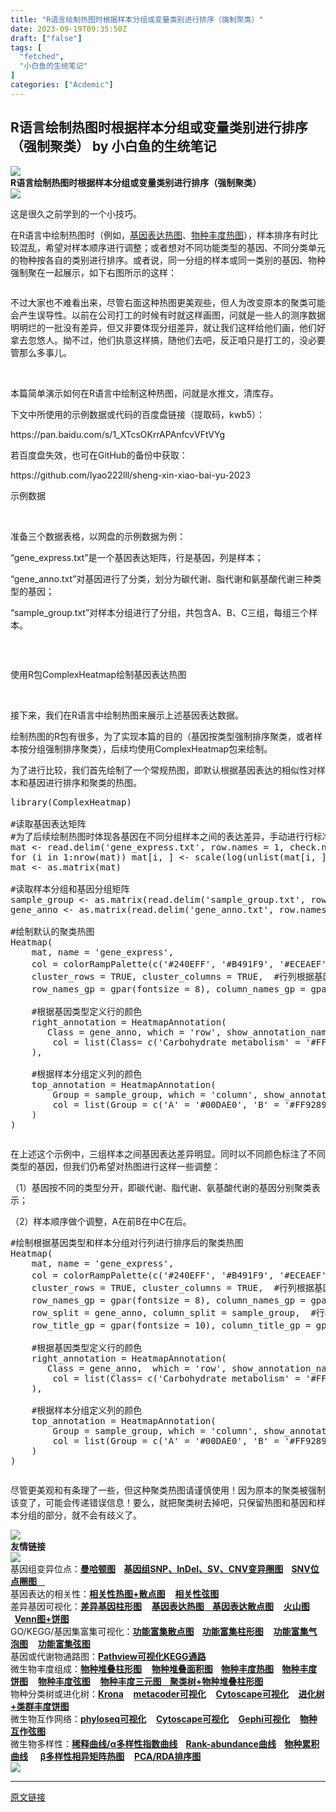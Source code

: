 ```yaml
---
title: "R语言绘制热图时根据样本分组或变量类别进行排序（强制聚类）"
date: 2023-09-19T09:35:50Z
draft: ["false"]
tags: [
  "fetched",
  "小白鱼的生统笔记"
]
categories: ["Acdemic"]
---
```

R语言绘制热图时根据样本分组或变量类别进行排序（强制聚类） by 小白鱼的生统笔记
------
<div><section data-support="96编辑器" data-style-id="24668" data-mpa-powered-by="yiban.io"><section data-support="96编辑器" data-style-id="24668"><section><section><section><section data-width="100%"><img data-ratio="0.2436548223350254" data-src="https://mmbiz.qpic.cn/mmbiz_gif/Ljib4So7yuWjjvcS70NecHLcxagEodW97PKvzwQ629F5QiayZpnkGL4fcsVzbxXQkSw1hP8sVhGWTa26J1Eul5eQ/640?wx_fmt=gif" data-type="gif" data-w="197" data-width="100%" src="https://mmbiz.qpic.cn/mmbiz_gif/Ljib4So7yuWjjvcS70NecHLcxagEodW97PKvzwQ629F5QiayZpnkGL4fcsVzbxXQkSw1hP8sVhGWTa26J1Eul5eQ/640?wx_fmt=gif"></section></section><section><strong><span>R语言绘制热图时根据样本分组或变量类别进行排序（强制聚类）</span></strong></section><section><section><section><img data-ratio="1" data-src="https://mmbiz.qpic.cn/mmbiz_gif/Ljib4So7yuWjjvcS70NecHLcxagEodW97KjMiaXXfqKyB0p1TNAPeGTXG7ibeibar7arBd0OdhYttgW1OI9XR0C16A/640?wx_fmt=gif" data-type="gif" data-w="50" data-width="100%" src="https://mmbiz.qpic.cn/mmbiz_gif/Ljib4So7yuWjjvcS70NecHLcxagEodW97KjMiaXXfqKyB0p1TNAPeGTXG7ibeibar7arBd0OdhYttgW1OI9XR0C16A/640?wx_fmt=gif"></section></section></section></section></section></section></section><p><span>这是很久之前学到的一个小技巧。</span></p><p><span>在</span><span>R</span><span>语言中绘制热图时（例如，<a target="_blank" href="http://mp.weixin.qq.com/s?__biz=MzIxNzc1Mzk3NQ==&amp;mid=2247505911&amp;idx=1&amp;sn=b05028f96cc854f1bdebe35f59c7b140&amp;chksm=97f667efa081eef9d70fac844557cf362109e125beb119a36082d32215acc2b48321f0c317b0&amp;scene=21#wechat_redirect" textvalue="基因表达热图" linktype="text" imgurl="" imgdata="null" data-itemshowtype="0" tab="innerlink" data-linktype="2">基因表达热图</a>、<a target="_blank" href="http://mp.weixin.qq.com/s?__biz=MzIxNzc1Mzk3NQ==&amp;mid=2247505720&amp;idx=4&amp;sn=b7b290441d011f14fbb3d71559671f12&amp;chksm=97f66720a081ee36e340f746921573c939d96645381f3e4ce586e301d94fd0b08fb7080bdc66&amp;scene=21#wechat_redirect" textvalue="物种丰度热图" linktype="text" imgurl="" imgdata="null" data-itemshowtype="0" tab="innerlink" data-linktype="2">物种丰度热图</a>），样本排序有时比较混乱，希望对样本顺序进行调整；或者想对不同功能类型的基因、不同分类单元的物种按各自的类别进行排序。或者说，同一分组的样本或同一类别的基因、物种强制聚在一起展示，如下右图所示的这样：</span></p><p><img data-ratio="0.5675925925925925" data-src="https://mmbiz.qpic.cn/sz_mmbiz_png/Canb3IJn7EAxrvTFYu7AN8THcDGJDIwRsw0YRa6EnG00kJw8AMDsibiaKovhLurld8jKOia3LKhoVAiadDusmujxXA/640?wx_fmt=png" data-type="png" data-w="1080" title="" src="https://mmbiz.qpic.cn/sz_mmbiz_png/Canb3IJn7EAxrvTFYu7AN8THcDGJDIwRsw0YRa6EnG00kJw8AMDsibiaKovhLurld8jKOia3LKhoVAiadDusmujxXA/640?wx_fmt=png"><br></p><p><span>不过大家也不难看出来，尽管右面这种热图更美观些，但人为改变原本的聚类可能会产生误导性。以前在公司打工的时候有时就这样画图，问就是一些人的测序数据明明烂的一批没有差异，但又非要体现分组差异，就让我们这样给他们画，他们好拿去忽悠人。拗不过，他们执意这样搞，随他们去吧，反正咱只是打工的，没必要管那么多事儿。</span></p><p><span> </span></p><p><span><span>本篇简单演示如何在</span><span>R</span><span>语言中绘制这种热图，问就是水推文，清库存。</span></span></p><p><span><span>下文中所使用的示例数据或代码的百度盘链接（提取码，</span><span>kwb5</span><span>）：</span></span></p><p><span>https://pan.baidu.com/s/1_XTcsOKrrAPAnfcvVFtVYg</span></p><p><span><span>若百度盘失效，也可在</span><span>GitHub</span><span>的备份中获取：</span></span></p><p><span>https://github.com/lyao222lll/sheng-xin-xiao-bai-yu-2023</span><span> </span></p><p><mpcpc js_editor_cpcad="" src="/cgi-bin/readtemplate?t=tmpl/cpc_tmpl#1693400775413" data-category_id_list="1|5|7|8|16|17|29|31|36|37|42|43|46|47|48|50|51|55" data-id="1693400775413"></mpcpc><span></span></p><section data-support="96编辑器" data-style-id="22451"><section><section><section><p><span>示例数据</span></p></section><section><br></section></section></section></section><p><span>准备三个数据表格，以网盘的示例数据为例：</span></p><p><span>“</span><span>gene_express.txt</span><span>”是一个基因表达矩阵，行是基因，列是样本；</span></p><p><span>“</span><span>gene_anno.txt</span><span>”对基因进行了分类，划分为碳代谢、脂代谢和氨基酸代谢三种类型的基因；</span></p><p><span>“</span><span>sample_group.txt</span><span>”对样本分组进行了分组，共包含</span><span>A</span><span>、</span><span>B</span><span>、</span><span>C</span><span>三组，每组三个样本。</span></p><section><img data-ratio="0.6652977412731006" data-src="https://mmbiz.qpic.cn/sz_mmbiz_png/Canb3IJn7EAxrvTFYu7AN8THcDGJDIwRklCZYG52TNA0ZsV874SGqIGP0pbBWibRLd2mhgIY1V12wJJSqKnbWew/640?wx_fmt=png" data-type="png" data-w="974" title="" src="https://mmbiz.qpic.cn/sz_mmbiz_png/Canb3IJn7EAxrvTFYu7AN8THcDGJDIwRklCZYG52TNA0ZsV874SGqIGP0pbBWibRLd2mhgIY1V12wJJSqKnbWew/640?wx_fmt=png"><br></section><p><span> </span></p><section data-support="96编辑器" data-style-id="22451"><section><section><section><p><span>使用R包ComplexHeatmap绘制基因表达热图</span></p></section><section><br></section></section></section></section><p><span>接下来，我们在</span><span>R</span><span>语言中绘制热图来展示上述基因表达数据。</span><span><br></span></p><p><span>绘制热图的</span><span>R</span><span>包有很多，为了实现本篇的目的（基因按类型强制排序聚类，或者样本按分组强制排序聚类），后续均使用</span><span>ComplexHeatmap</span><span>包来绘制。</span></p><p><span>为了进行比较，我们首先绘制了一个常规热图，即默认根据基因表达的相似性对样本和基因进行排序和聚类的热图。</span></p><pre>library(ComplexHeatmap)<br> <br>#读取基因表达矩阵<br>#为了后续绘制热图时体现各基因在不同分组样本之间的表达差异，手动进行行标准化（先 log(+1) 再 scale）<br>mat &lt;- read.delim('gene_express.txt', row.names = 1, check.names = FALSE)<br>for (i in 1:nrow(mat)) mat[i, ] &lt;- scale(log(unlist(mat[i, ]) + 1, 2))<br>mat &lt;- as.matrix(mat)<br> <br>#读取样本分组和基因分组矩阵<br>sample_group &lt;- as.matrix(read.delim('sample_group.txt', row.names = 1))<br>gene_anno &lt;- as.matrix(read.delim('gene_anno.txt', row.names = 1))<br> <br>#绘制默认的聚类热图<br>Heatmap(<br>    mat, name = 'gene_express', <br>    col = colorRampPalette(c('#240EFF', '#B491F9', '#ECEAEF', '#FFA48C', '#FF1A09'))(100),  #基因表达的渐变色设置<br>    cluster_rows = TRUE, cluster_columns = TRUE,  #行列根据基因表达聚类<br>    row_names_gp = gpar(fontsize = 8), column_names_gp = gpar(fontsize = 10),  #行（基因名）列（样本名）字体大小<br>    <br>    #根据基因类型定义行的颜色<br>    right_annotation = HeatmapAnnotation(<br>       Class = gene_anno, which = 'row', show_annotation_name = FALSE, <br>        col = list(Class= c('Carbohydrate metabolism' = '#FFAD30', 'Lipid metabolism' = '#634FB8', 'Amino acid metabolism' = '#68AD30'))<br>    ),<br>    <br>    #根据样本分组定义列的颜色<br>    top_annotation = HeatmapAnnotation(<br>        Group = sample_group, which = 'column', show_annotation_name = FALSE, <br>        col = list(Group = c('A' = '#00DAE0', 'B' = '#FF9289', 'C' = '#339AFC'))<br>    )<br>)<br></pre><section><img data-ratio="1.1304347826086956" data-src="https://mmbiz.qpic.cn/sz_mmbiz_png/Canb3IJn7EAxrvTFYu7AN8THcDGJDIwRySuqVWhj0NpOgJywEmr4drw6g8ljHvtbx2fmGLW6evy9dfzbtkHubw/640?wx_fmt=png" data-type="png" data-w="598" title="" src="https://mmbiz.qpic.cn/sz_mmbiz_png/Canb3IJn7EAxrvTFYu7AN8THcDGJDIwRySuqVWhj0NpOgJywEmr4drw6g8ljHvtbx2fmGLW6evy9dfzbtkHubw/640?wx_fmt=png"><br></section><p><span>在上述这个示例中，三组样本之间基因表达差异明显。同时以不同颜色标注了不同类型的基因，但我们仍希望对热图进行这样一些调整：</span></p><p><span><span>（</span><span>1</span><span>）基因按不同的类型分开，即碳代谢、脂代谢、氨基酸代谢的基因分别聚类表示；</span></span></p><p><span><span>（</span><span>2</span><span>）样本顺序做个调整，</span><span>A</span><span>在前</span><span>B</span><span>在中</span><span>C</span><span>在后。</span></span></p><pre>#绘制根据基因类型和样本分组对行列进行排序后的聚类热图<br>Heatmap(<br>    mat, name = 'gene_express', <br>    col = colorRampPalette(c('#240EFF', '#B491F9', '#ECEAEF', '#FFA48C', '#FF1A09'))(100),  #基因表达的渐变色设置<br>    cluster_rows = TRUE, cluster_columns = TRUE,  #行列根据基因表达聚类<br>    row_names_gp = gpar(fontsize = 8), column_names_gp = gpar(fontsize = 10),  #行（基因名）列（样本名）字体大小<br>    row_split = gene_anno, column_split = sample_group,  #行根据基因类型、列根据样本分组进行排序（强制聚类）<br>    row_title_gp = gpar(fontsize = 10), column_title_gp = gpar(fontsize = 10),  #行（基因类型）列（样本分组）字体大小<br>    <br>    #根据基因类型定义行的颜色<br>    right_annotation = HeatmapAnnotation(<br>       Class = gene_anno,  which = 'row', show_annotation_name = FALSE, <br>        col = list(Class= c('Carbohydrate metabolism' = '#FFAD30', 'Lipid metabolism' = '#634FB8', 'Amino acid metabolism' = '#68AD30'))<br>    ),<br>    <br>    #根据样本分组定义列的颜色<br>    top_annotation = HeatmapAnnotation(<br>        Group = sample_group, which = 'column', show_annotation_name = FALSE, <br>        col = list(Group = c('A' = '#00DAE0', 'B' = '#FF9289', 'C' = '#339AFC'))<br>    )<br>)<br></pre><p><img data-ratio="1.1304347826086956" data-src="https://mmbiz.qpic.cn/sz_mmbiz_png/Canb3IJn7EAxrvTFYu7AN8THcDGJDIwRSZbYJaLusMXxuOl9OMvvlwriay6Sib6C4TYqRDSI3gsf1uu0vof5mA2A/640?wx_fmt=png" data-type="png" data-w="598" title="" src="https://mmbiz.qpic.cn/sz_mmbiz_png/Canb3IJn7EAxrvTFYu7AN8THcDGJDIwRSZbYJaLusMXxuOl9OMvvlwriay6Sib6C4TYqRDSI3gsf1uu0vof5mA2A/640?wx_fmt=png"><br></p><p><span>尽管更美观和有条理了一些，但这种聚类热图请谨慎使用！因为原本的聚类被强制该变了，可能会传递错误信息！要么，就把聚类树去掉吧，只保留热图和基因和样本分组的部分，就不会有歧义了。</span><span></span></p><p><span></span></p><section><section><section data-support="96编辑器" data-style-id="24668"><section><section><section><section data-width="100%"><img data-ratio="0.2436548223350254" data-src="https://mmbiz.qpic.cn/mmbiz_gif/Ljib4So7yuWjjvcS70NecHLcxagEodW97PKvzwQ629F5QiayZpnkGL4fcsVzbxXQkSw1hP8sVhGWTa26J1Eul5eQ/640?wx_fmt=gif" data-type="gif" data-w="197" data-width="100%" src="https://mmbiz.qpic.cn/mmbiz_gif/Ljib4So7yuWjjvcS70NecHLcxagEodW97PKvzwQ629F5QiayZpnkGL4fcsVzbxXQkSw1hP8sVhGWTa26J1Eul5eQ/640?wx_fmt=gif"></section></section><section><section><strong><span>友情链接</span></strong></section></section><section><section><section><img data-ratio="1" data-src="https://mmbiz.qpic.cn/mmbiz_gif/Ljib4So7yuWjjvcS70NecHLcxagEodW97KjMiaXXfqKyB0p1TNAPeGTXG7ibeibar7arBd0OdhYttgW1OI9XR0C16A/640?wx_fmt=gif" data-type="gif" data-w="50" data-width="100%" src="https://mmbiz.qpic.cn/mmbiz_gif/Ljib4So7yuWjjvcS70NecHLcxagEodW97KjMiaXXfqKyB0p1TNAPeGTXG7ibeibar7arBd0OdhYttgW1OI9XR0C16A/640?wx_fmt=gif"></section></section></section></section></section></section></section></section><section data-support="96编辑器" data-style-id="12784"><section><section><span><span>基因组变异位点：</span><strong><span lang="EN-US"><a href="https://mp.weixin.qq.com/s?__biz=MzIxNzc1Mzk3NQ==&amp;mid=2247484263&amp;idx=1&amp;sn=5f3ee1e2c7dcaa07ab5f999a9ef2b31d&amp;chksm=97f5b37fa0823a69136cce0357f282ba4e1830561a601cd6d9b33b4e93727fdfe1e98a79ab5d&amp;token=66128012&amp;lang=zh_CN&amp;scene=21#wechat_redirect" data-linktype="2"><span lang="EN-US">曼哈顿图</span></a>    </span></strong><span lang="EN-US"><a href="http://mp.weixin.qq.com/s?__biz=MzIxNzc1Mzk3NQ==&amp;mid=2247484280&amp;idx=1&amp;sn=fe5e0c82c123f8947b3240229ceef088&amp;chksm=97f5b360a0823a767c47a37680a93f7fdf00ce8a3a04c9e4dfb5cf003128bef1a812d69f85f8&amp;scene=21#wechat_redirect" target="_blank" data-linktype="2"><strong><span lang="EN-US">基因组</span></strong><strong>SNP</strong><strong><span lang="EN-US">、</span></strong><strong>InDel</strong><strong><span lang="EN-US">、</span></strong><strong>SV</strong><strong><span lang="EN-US">、</span></strong><strong>CNV</strong><strong><span lang="EN-US">变<span>异圈图</span></span></strong></a></span><span><strong><span lang="EN-US">    </span></strong><strong><span lang="EN-US"><a href="https://mp.weixin.qq.com/s?__biz=MzIxNzc1Mzk3NQ==&amp;mid=2247484773&amp;idx=1&amp;sn=e7ba8969e65e9ad440135121252809ed&amp;chksm=97f5b57da0823c6bd84b9f7514df1afe7de303dbb783fe49e23970000ad8fa73a2edbdbee583&amp;token=2033027598&amp;lang=zh_CN&amp;scene=21#wechat_redirect" data-linktype="2">SNV<span lang="EN-US">位点圈图</span>    </a></span></strong></span></span></section><section><span><span></span></span></section><section><span><span>基因表达的相关性：<a target="_blank" href="http://mp.weixin.qq.com/s?__biz=MzIxNzc1Mzk3NQ==&amp;mid=2247505720&amp;idx=6&amp;sn=a33a029355fc92f1dfcd7b1d87390bfc&amp;chksm=97f66720a081ee36751edff62ee7709c3f697581a07aae59631b242c8a69e366a5fa265a1bfb&amp;scene=21#wechat_redirect" textvalue="相关性热图+散点图" linktype="text" imgurl="" imgdata="null" data-itemshowtype="0" tab="innerlink" data-linktype="2" hasload="1"><strong>相关性热图+散点图</strong></a><span>    <a target="_blank" href="http://mp.weixin.qq.com/s?__biz=MzIxNzc1Mzk3NQ==&amp;mid=2247497146&amp;idx=1&amp;sn=e1e32acd3bd1f30c5da24c481b86bdb8&amp;chksm=97f645a2a081ccb4436d418b319f6a2e3a1fe6d8cec65b2e2a875f169e4ccd87d5197cac4f1a&amp;scene=21#wechat_redirect" textvalue="相关性弦图" linktype="text" imgurl="" imgdata="null" data-itemshowtype="0" tab="innerlink" data-linktype="2" hasload="1"><strong>相关性弦图</strong></a>    </span></span></span></section><section><span><span>差异基因可视化：<strong><a target="_blank" href="http://mp.weixin.qq.com/s?__biz=MzIxNzc1Mzk3NQ==&amp;mid=2247496963&amp;idx=2&amp;sn=b32f84354a54849d55be7e1877033451&amp;chksm=97f6451ba081cc0d3046ac273b7fb3153d0ade62aac9ab5880401a70c961d039f196b5ff2fa4&amp;scene=21#wechat_redirect" textvalue="柱形图" linktype="text" imgurl="" imgdata="null" data-itemshowtype="0" tab="innerlink" data-linktype="2" hasload="1">差异基因柱形图</a></strong></span></span><span>    <a target="_blank" href="http://mp.weixin.qq.com/s?__biz=MzIxNzc1Mzk3NQ==&amp;mid=2247505911&amp;idx=1&amp;sn=b05028f96cc854f1bdebe35f59c7b140&amp;chksm=97f667efa081eef9d70fac844557cf362109e125beb119a36082d32215acc2b48321f0c317b0&amp;scene=21#wechat_redirect" textvalue="基因表达热图" linktype="text" imgurl="" imgdata="null" data-itemshowtype="0" tab="innerlink" data-linktype="2" hasload="1"><strong>基因表达热图</strong></a><strong><strong><a target="_blank" href="http://mp.weixin.qq.com/s?__biz=MzIxNzc1Mzk3NQ==&amp;mid=2247496963&amp;idx=2&amp;sn=b32f84354a54849d55be7e1877033451&amp;chksm=97f6451ba081cc0d3046ac273b7fb3153d0ade62aac9ab5880401a70c961d039f196b5ff2fa4&amp;scene=21#wechat_redirect" textvalue="柱形图" linktype="text" imgurl="" imgdata="null" data-itemshowtype="0" tab="innerlink" data-linktype="2" hasload="1">    </a><span lang="EN-US"><a href="https://mp.weixin.qq.com/s?__biz=MzIxNzc1Mzk3NQ==&amp;mid=2247486984&amp;idx=1&amp;sn=0bb5eb217761341202605e1078184cf3&amp;chksm=97f5be10a08237064f01b8a909d5776f2ccab7eb3a7bcece3edafb518c9492e5b4ad142c26c0&amp;token=689396342&amp;lang=zh_CN&amp;scene=21#wechat_redirect" target="_blank" data-linktype="2">基因表达散点图</a></span></strong></strong></span><span><span>    </span></span><span lang="EN-US"><a href="http://mp.weixin.qq.com/s?__biz=MzIxNzc1Mzk3NQ==&amp;mid=2247484258&amp;idx=1&amp;sn=b87c9f643bc75a7dae4f5b0e02bdbcee&amp;chksm=97f5b37aa0823a6c2770ed812faef7314dbcab0e9677b7fe4a890fde327455c06c4b30599951&amp;scene=21#wechat_redirect" target="_blank" data-linktype="2"><strong><span lang="EN-US">火山图</span></strong></a><strong>    </strong></span><strong><span lang="EN-US"><a href="http://mp.weixin.qq.com/s?__biz=MzIxNzc1Mzk3NQ==&amp;mid=2247494455&amp;idx=1&amp;sn=6efe1993a9d7941fdcdb1a3b30c7aba4&amp;chksm=97f65b2fa081d239835db9c73fca46df66502b3f81157544353aca926e28042fc53013c2d57d&amp;scene=21#wechat_redirect" target="_blank" data-linktype="2">Venn图+饼图</a>    </span></strong></section><section><span lang="EN-US">GO/KEGG/</span><span>基因集富集可视化：<a target="_blank" href="http://mp.weixin.qq.com/s?__biz=MzIxNzc1Mzk3NQ==&amp;mid=2247505911&amp;idx=2&amp;sn=685115fe9dd5a1908b1657a0c04224b8&amp;chksm=97f667efa081eef910796136b5d150a5ffefd58064ba0bc14dde5029a95da1ec57c70b48a415&amp;scene=21#wechat_redirect" textvalue="功能富集散点图" linktype="text" imgurl="" imgdata="null" data-itemshowtype="0" tab="innerlink" data-linktype="2" hasload="1"><strong>功能富集散点图</strong></a><strong><strong>    </strong></strong></span><span lang="EN-US"><a href="http://mp.weixin.qq.com/s?__biz=MzIxNzc1Mzk3NQ==&amp;mid=2247495435&amp;idx=1&amp;sn=ecbb4a5ae12f88f84587e81f2c8477c5&amp;chksm=97f65f13a081d6058f7fa84481862f291d427df774ca978d00c07f7464f0711cd23c14826ccc&amp;scene=21#wechat_redirect" target="_blank" data-linktype="2"><strong><span lang="EN-US">功能富集柱形图</span></strong></a>    <a href="http://mp.weixin.qq.com/s?__biz=MzIxNzc1Mzk3NQ==&amp;mid=2247495435&amp;idx=1&amp;sn=ecbb4a5ae12f88f84587e81f2c8477c5&amp;chksm=97f65f13a081d6058f7fa84481862f291d427df774ca978d00c07f7464f0711cd23c14826ccc&amp;scene=21#wechat_redirect" target="_blank" data-linktype="2"><strong><span lang="EN-US">功能富集气泡图</span></strong></a>    </span><span lang="EN-US"><a href="http://mp.weixin.qq.com/s?__biz=MzIxNzc1Mzk3NQ==&amp;mid=2247486671&amp;idx=1&amp;sn=1df141caa09ac36535c84785f29e8b4a&amp;chksm=97f5bcd7a08235c10f0c55731e07044b0ac5621b6a3c72ee5e073ecfa90def164faff6aca817&amp;scene=21#wechat_redirect" target="_blank" data-linktype="2"><strong><span lang="EN-US">功能富集弦图</span></strong></a></span><span lang="EN-US">    </span></section><section><span><span>基因或代谢物通路图：</span><strong><span lang="EN-US"><a href="http://mp.weixin.qq.com/s?__biz=MzIxNzc1Mzk3NQ==&amp;mid=2247495341&amp;idx=1&amp;sn=1231d74e6ec8c07be21c33fceee737ea&amp;chksm=97f65eb5a081d7a34533053347a470071b844b789d384c46856dacf663f82ad231a41dd50725&amp;scene=21#wechat_redirect" target="_blank" data-linktype="2">Pathview<span lang="EN-US">可视化</span>KEGG<span lang="EN-US">通路</span></a></span></strong><span lang="EN-US">    </span></span></section><section><span><span>微生物丰度组成：</span><span lang="EN-US"><a href="https://mp.weixin.qq.com/s?__biz=MzIxNzc1Mzk3NQ==&amp;mid=2247483757&amp;idx=1&amp;sn=e3f6e387d6afef876dbd2af8b34e69dd&amp;chksm=97f5b175a0823863f9bf0ccc3272d1360a0b12869511dc82a0704a9aeeb5f4fb9fdaff8ed89a&amp;token=1129510443&amp;lang=zh_CN&amp;scene=21#wechat_redirect" target="_blank" data-linktype="2"><strong><span lang="EN-US">物种堆叠柱形图</span></strong></a></span><span lang="EN-US">    <strong><a href="https://mp.weixin.qq.com/s?__biz=MzIxNzc1Mzk3NQ==&amp;mid=2247483773&amp;idx=1&amp;sn=e9bf79b85ec822562f89c4ede2fca6c4&amp;chksm=97f5b165a0823873c1456df8a742e2d4302ecb310b974f96f1276fb7739f1559edd6190cd08e&amp;token=66128012&amp;lang=zh_CN&amp;scene=21#wechat_redirect" data-linktype="2"><span lang="EN-US">物种堆叠面积图</span></a>    <a target="_blank" href="http://mp.weixin.qq.com/s?__biz=MzIxNzc1Mzk3NQ==&amp;mid=2247505720&amp;idx=4&amp;sn=b7b290441d011f14fbb3d71559671f12&amp;chksm=97f66720a081ee36e340f746921573c939d96645381f3e4ce586e301d94fd0b08fb7080bdc66&amp;scene=21#wechat_redirect" textvalue="‍物种丰度热图‍" linktype="text" imgurl="" imgdata="null" data-itemshowtype="0" tab="innerlink" data-linktype="2" hasload="1"><strong><span lang="EN-US">物种丰度热图</span></strong></a><strong><span lang="EN-US"></span>    </strong></strong></span><strong><span lang="EN-US"><a href="https://mp.weixin.qq.com/s?__biz=MzIxNzc1Mzk3NQ==&amp;mid=2247483723&amp;idx=1&amp;sn=13111b3366896266e54ec024fcb68838&amp;chksm=97f5b153a0823845c834818e7818a5cee8aed05001def91178d89d3fc04cdff2205956b5f08f&amp;token=66128012&amp;lang=zh_CN&amp;scene=21#wechat_redirect" data-linktype="2"><span lang="EN-US">物种丰度饼图</span></a></span></strong><span lang="EN-US">    <strong><a href="https://mp.weixin.qq.com/s?__biz=MzIxNzc1Mzk3NQ==&amp;mid=2247484268&amp;idx=1&amp;sn=5c72cc3b71dd9d6fdba694c0ccde9434&amp;chksm=97f5b374a0823a622867270e74f33d5fc466bba3cd871e10db8e9971961916764bac659876f8&amp;token=66128012&amp;lang=zh_CN&amp;scene=21#wechat_redirect" data-linktype="2"><span lang="EN-US">物种丰度弦图</span></a></strong>    <a href="https://mp.weixin.qq.com/s?__biz=MzIxNzc1Mzk3NQ==&amp;mid=2247484085&amp;idx=1&amp;sn=83013e314c8c353a8c30ded4177eb371&amp;chksm=97f5b2ada0823bbb3e5d1ba4d29c177efd9c4890df2e3b8da6168105875afd662027f052905a&amp;token=66128012&amp;lang=zh_CN&amp;scene=21#wechat_redirect" data-linktype="2"><strong><span lang="EN-US">物种丰度三元图</span></strong><strong><span>    </span></strong></a></span></span><span></span><span><a href="http://mp.weixin.qq.com/s?__biz=MzIxNzc1Mzk3NQ==&amp;mid=2247490688&amp;idx=1&amp;sn=97b838e418567adfd45ff59428f1968f&amp;chksm=97f5ac98a082258e2e439fe91b527d7dab02d0625f2683039623f375d4d726390eeff789a7b1&amp;scene=21#wechat_redirect" target="_blank" data-linktype="2"><strong><span lang="EN-US">聚类树</span></strong><strong>+物种</strong><strong><span lang="EN-US">堆叠柱形图</span></strong></a></span><span></span><span>    </span></section><section><span>物种分类树或进化树：</span><strong><span><a target="_blank" href="http://mp.weixin.qq.com/s?__biz=MzIxNzc1Mzk3NQ==&amp;mid=2247505720&amp;idx=3&amp;sn=5c00013b694e3f25816a8459b872479a&amp;chksm=97f66720a081ee365d81bcaf1c6d4c0fda21df344ed5e742bcf86c46057ec210fbf99a52be1f&amp;scene=21#wechat_redirect" textvalue="Krona" linktype="text" imgurl="" imgdata="null" data-itemshowtype="0" tab="innerlink" data-linktype="2" hasload="1"><span>Krona</span></a></span></strong><span>    </span><span><a target="_blank" href="http://mp.weixin.qq.com/s?__biz=MzIxNzc1Mzk3NQ==&amp;mid=2247497048&amp;idx=1&amp;sn=e44bea5bcaf2a7d16a2ec09c321a7ca9&amp;chksm=97f64540a081cc569797d17e514bc41ca25bff9d924354d05ca8fe37330f69a58e38c589d33c&amp;scene=21#wechat_redirect" textvalue="metacoder可视化" linktype="text" imgurl="" imgdata="null" data-itemshowtype="0" tab="innerlink" data-linktype="2" hasload="1"><strong><span>metacoder可视化</span></strong></a></span><span>    </span><span><a target="_blank" href="http://mp.weixin.qq.com/s?__biz=MzIxNzc1Mzk3NQ==&amp;mid=2247485011&amp;idx=1&amp;sn=4c784a59506b573f454dd5459e63f63d&amp;chksm=97f5b64ba0823f5d9676fe841f7437fc5e8f6654f44f3390c3bbb345fa942b0aa024ca40d572&amp;scene=21#wechat_redirect" textvalue="Cytoscape可视化" linktype="text" imgurl="" imgdata="null" data-itemshowtype="0" tab="innerlink" data-linktype="2" hasload="1"><strong><span lang="EN-US">Cytoscape可视化</span></strong></a></span><span><span lang="EN-US">    </span><span><a target="_blank" href="http://mp.weixin.qq.com/s?__biz=MzIxNzc1Mzk3NQ==&amp;mid=2247496955&amp;idx=1&amp;sn=3779b98e75215c62293d323c2371f270&amp;chksm=97f644e3a081cdf5397dcda36b8258ab3a8e2f6848e607789730924d9976e6a1b62982594689&amp;scene=21#wechat_redirect" textvalue="进化树+类群丰度饼图" linktype="text" imgurl="" imgdata="null" data-itemshowtype="0" tab="innerlink" data-linktype="2" hasload="1"><strong>进化树+类群丰度饼图</strong></a>    </span></span></section><section><span><span>微生物互作网络：</span><span lang="EN-US"><a href="http://mp.weixin.qq.com/s?__biz=MzIxNzc1Mzk3NQ==&amp;mid=2247495910&amp;idx=1&amp;sn=1b8065a612a087c73f1fde78ba286feb&amp;chksm=97f640fea081c9e86be6791a7a5bb8c7fab62ca2ae16180fa5e337197b35ff2f7b061b5dc495&amp;scene=21#wechat_redirect" target="_blank" data-linktype="2"><strong>phyloseq</strong><strong><span lang="EN-US">可视化</span></strong></a>    <strong><a href="https://mp.weixin.qq.com/s?__biz=MzIxNzc1Mzk3NQ==&amp;mid=2247484978&amp;idx=1&amp;sn=4151b5ae16b95861ff3cff83f013dac4&amp;chksm=97f5b62aa0823f3c998378c739e242dd83551528d080984ecd69fbb381113f5a9516222f09a3&amp;token=44508188&amp;lang=zh_CN&amp;scene=21#wechat_redirect" data-linktype="2">Cytoscape<span lang="EN-US">可视化</span></a></strong>    </span></span><span><strong><a href="https://mp.weixin.qq.com/s?__biz=MzIxNzc1Mzk3NQ==&amp;mid=2247484861&amp;idx=1&amp;sn=2d471fc5bfc7b221628ded4b15b8820b&amp;chksm=97f5b5a5a0823cb336d8198dfd913dae51a9886987f77ef900f3b8d1f7cd47d474c4db31853d&amp;token=44508188&amp;lang=zh_CN&amp;scene=21#wechat_redirect" data-linktype="2">Gephi<span lang="EN-US">可视化</span></a></strong>    <strong><a href="https://mp.weixin.qq.com/s?__biz=MzIxNzc1Mzk3NQ==&amp;mid=2247484274&amp;idx=1&amp;sn=1d4c8fb788aadcfbd2f5c959f8b03a13&amp;chksm=97f5b36aa0823a7ce3f031e3e9eec9f2fc9c9a9e4473c7cebb4e5944a58ea11e08fb5e4e482f&amp;token=66128012&amp;lang=zh_CN&amp;scene=21#wechat_redirect" data-linktype="2"><span lang="EN-US">物种互作弦图</span></a></strong></span><span>    </span></section><section><span><span>微生物</span></span><span>多样性：<span><strong><a href="https://mp.weixin.qq.com/s?__biz=MzIxNzc1Mzk3NQ==&amp;mid=2247484145&amp;idx=1&amp;sn=9c99ee44ac5d9bc8f26b16da663be9c0&amp;chksm=97f5b2e9a0823bfffdbafbaad3d69470a97445fd7b801804180b77e972ba6a36c71625987109&amp;token=66128012&amp;lang=zh_CN&amp;scene=21#wechat_redirect" data-linktype="2"><span>稀释曲线/</span><span>α</span><span>多样性指数曲线</span></a><span><strong>    </strong></span></strong></span><span><strong><a href="https://mp.weixin.qq.com/s?__biz=MzIxNzc1Mzk3NQ==&amp;mid=2247484157&amp;idx=1&amp;sn=eb5240296e18871ef66367aad8ac2273&amp;chksm=97f5b2e5a0823bf309dc68157a9db924b7fff27c3c0d88c55949ca35720e67fcdb5816b97f30&amp;token=66128012&amp;lang=zh_CN&amp;scene=21#wechat_redirect" data-linktype="2"><span>Rank-abundance</span><span>曲线</span></a>    </strong></span><span><strong><span><a href="https://mp.weixin.qq.com/s?__biz=MzIxNzc1Mzk3NQ==&amp;mid=2247484168&amp;idx=1&amp;sn=717345d308653cc76b73d0d48ff57ebd&amp;chksm=97f5b310a0823a06d833e90af241d93bde889ede0b376d62668b7334235411e6533994b33118&amp;token=66128012&amp;lang=zh_CN&amp;scene=21#wechat_redirect" data-linktype="2">物种累积曲线</a></span></strong></span><span> </span><span>    </span></span><span><a target="_blank" href="http://mp.weixin.qq.com/s?__biz=MzIxNzc1Mzk3NQ==&amp;mid=2247505720&amp;idx=5&amp;sn=1b9a5436d2ce2d2b028ff06a341d9fb6&amp;chksm=97f66720a081ee36c89ec19e85b0676f94959d0f33087195462148b0f8534dc1b8803374ffc3&amp;scene=21#wechat_redirect" textvalue="Beta多样性相异矩阵热图" linktype="text" imgurl="" imgdata="null" data-itemshowtype="0" tab="innerlink" data-linktype="2" hasload="1"><strong><span>β多样性相异矩阵热图</span></strong></a></span><span><span>    </span><span lang="EN-US"><a href="http://mp.weixin.qq.com/s?__biz=MzIxNzc1Mzk3NQ==&amp;mid=2247495580&amp;idx=1&amp;sn=b5286a6c225c65e5b057f7b83169e158&amp;chksm=97f65f84a081d6920910d98a5446529a8bc062ddc7ba5455bc1f21d7ffd9db74f22d5af09ecf&amp;scene=21#wechat_redirect" target="_blank" data-linktype="2"><strong>PCA/RDA</strong><strong><span lang="EN-US">排序图</span></strong></a>    </span></span></section></section></section><section data-support="96编辑器" data-style-id="24919"><section><section><img data-ratio="0.08571428571428572" data-src="https://mmbiz.qpic.cn/mmbiz_gif/Ljib4So7yuWiaibnZHYib0rg4wZibRnXvibHQYZZXc5ic2yGZF8dUpficcfTNOUNMjSG8v9CUibQs5GngxGicVBuKtvqoLHg/640?wx_fmt=gif" data-type="gif" data-w="630" src="https://mmbiz.qpic.cn/mmbiz_gif/Ljib4So7yuWiaibnZHYib0rg4wZibRnXvibHQYZZXc5ic2yGZF8dUpficcfTNOUNMjSG8v9CUibQs5GngxGicVBuKtvqoLHg/640?wx_fmt=gif"></section></section></section><section><mp-common-profile data-id="MzIxNzc1Mzk3NQ==" data-pluginname="mpprofile" data-headimg="http://mmbiz.qpic.cn/mmbiz_png/Canb3IJn7ED56PWk3ug7tEjUmvZGlbAEULIx7cicgvKSILx5p3dnYvs0wC2PkpoH07lAa0AbCqmUr2P5kic3tI1g/0?wx_fmt=png" data-nickname="小白鱼的生统笔记" data-alias="" data-signature="基因组/微生物组/生态统计/R语言......学习与经验分享 好吧其实我一直是看心情瞎写的" data-from="1" data-is_biz_ban="0" data-weui-theme="light"></mp-common-profile></section><p><mp-style-type data-value="3"></mp-style-type></p></div>  
<hr>
<a href="https://mp.weixin.qq.com/s/_a-DmxZqbslq8X3ddFUIhg",target="_blank" rel="noopener noreferrer">原文链接</a>
